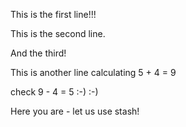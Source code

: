 This is the first line!!!

This is the second line. 

And the third!

This is another line calculating 5 + 4 = 9

check 9 - 4 = 5 :-)  :-)

Here you are - let us use stash!

